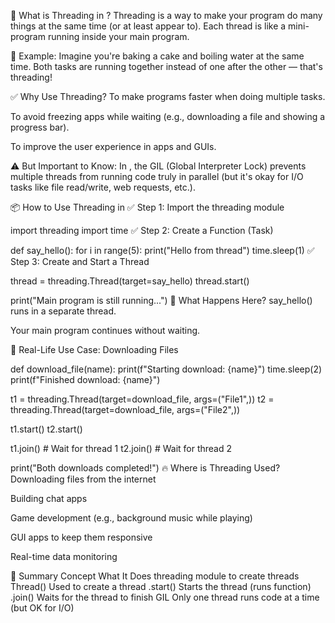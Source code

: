 🧵 What is Threading in ?
Threading is a way to make your program do many things at the same time (or at least appear to). Each thread is like a mini-program running inside your main program.

🎯 Example:
Imagine you're baking a cake and boiling water at the same time. Both tasks are running together instead of one after the other — that's threading!

✅ Why Use Threading?
To make programs faster when doing multiple tasks.

To avoid freezing apps while waiting (e.g., downloading a file and showing a progress bar).

To improve the user experience in apps and GUIs.

⚠️ But Important to Know:
In , the GIL (Global Interpreter Lock) prevents multiple threads from running code truly in parallel (but it's okay for I/O tasks like file read/write, web requests, etc.).

📦 How to Use Threading in
✅ Step 1: Import the threading module

import threading
import time
✅ Step 2: Create a Function (Task)

def say_hello():
for i in range(5):
print("Hello from thread")
time.sleep(1)
✅ Step 3: Create and Start a Thread

thread = threading.Thread(target=say_hello)
thread.start()

print("Main program is still running...")
🧠 What Happens Here?
say_hello() runs in a separate thread.

Your main program continues without waiting.

🧪 Real-Life Use Case: Downloading Files

def download_file(name):
print(f"Starting download: {name}")
time.sleep(2)
print(f"Finished download: {name}")

t1 = threading.Thread(target=download_file, args=("File1",))
t2 = threading.Thread(target=download_file, args=("File2",))

t1.start()
t2.start()

t1.join() # Wait for thread 1
t2.join() # Wait for thread 2

print("Both downloads completed!")
🔥 Where is Threading Used?
Downloading files from the internet

Building chat apps

Game development (e.g., background music while playing)

GUI apps to keep them responsive

Real-time data monitoring

🧠 Summary
Concept What It Does
threading module to create threads
Thread() Used to create a thread
.start() Starts the thread (runs function)
.join() Waits for the thread to finish
GIL Only one thread runs code at a time (but OK for I/O)
